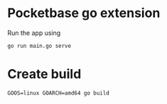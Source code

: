 # Pocketbase go extension

Run the app using

`go run main.go serve`

# Create build

`GOOS=linux GOARCH=amd64 go build`

